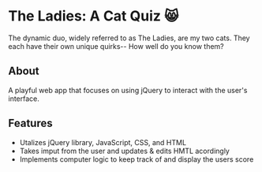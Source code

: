 
# The Ladies: A Cat Quiz 😸
The dynamic duo, widely referred to as The Ladies, are my two cats. They each have their own unique quirks-- How well do you know them?

## About

A playful web app that focuses on using jQuery to interact with the user's interface.

## Features
- Utalizes jQuery library, JavaScript, CSS, and HTML
- Takes imput from the user and updates & edits HMTL acordingly
- Implements computer logic to keep track of and display the users score

